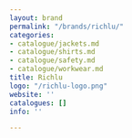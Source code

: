 ```yaml
---
layout: brand
permalink: "/brands/richlu/"
categories:
- catalogue/jackets.md
- catalogue/shirts.md
- catalogue/safety.md
- catalogue/workwear.md
title: Richlu
logo: "/richlu-logo.png"
website: ''
catalogues: []
info: ''

---
```

